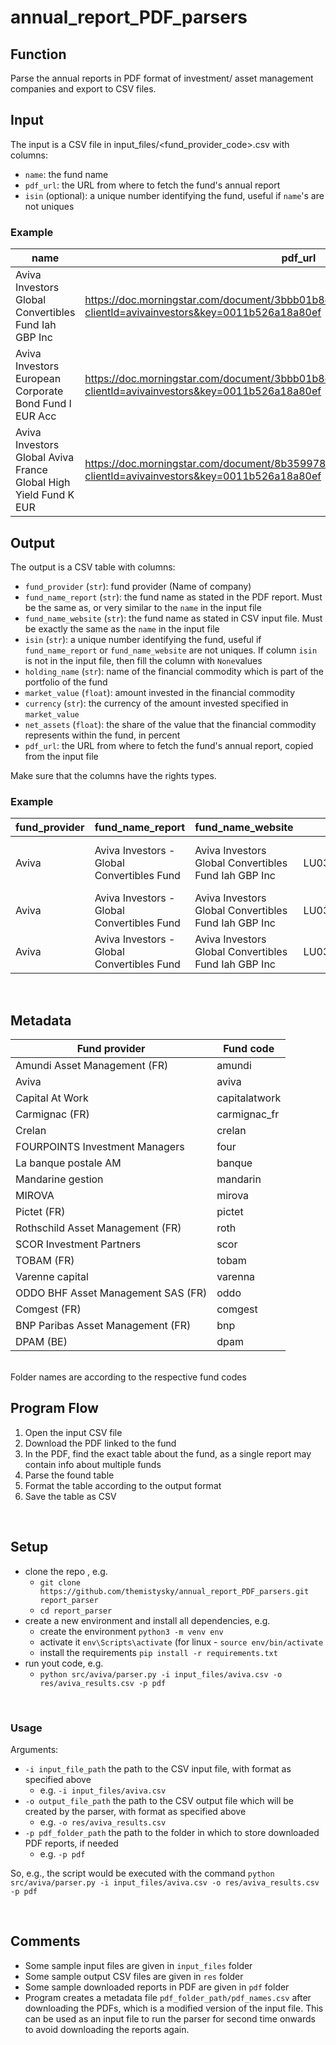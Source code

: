 # annual_report_PDF_parsers

## Function
Parse the annual reports in PDF format of investment/ asset management companies and export to CSV files.

## Input
The input is a CSV file in input_files/<fund_provider_code>.csv with columns:

- `name`: the fund name
- `pdf_url`: the URL from where to fetch the fund's annual report
- `isin` (optional): a unique number identifying the fund, useful if `name`'s are not uniques


### Example

| **name**                                                         | **pdf_url**                                                                                                               | **isin**     |
| ---------------------------------------------------------------- | ------------------------------------------------------------------------------------------------------------------------- | ------------ |
| Aviva Investors Global Convertibles Fund Iah GBP Inc             | https://doc.morningstar.com/document/3bbb01b8cb5c4ecf8ca0f3f12d5aa846.msdoc/?clientId=avivainvestors&key=0011b526a18a80ef | LU0367993150 |
| Aviva Investors European Corporate Bond Fund I EUR Acc           | https://doc.morningstar.com/document/3bbb01b8cb5c4ecf8ca0f3f12d5aa846.msdoc/?clientId=avivainvestors&key=0011b526a18a80ef | LU0160771357 |
| Aviva Investors Global Aviva France Global High Yield Fund K EUR | https://doc.morningstar.com/document/8b359978a2c0c810eafc0e2f90ddd3d9.msdoc/?clientId=avivainvestors&key=0011b526a18a80ef | LU2202899741 |


## Output

The output is a CSV table with columns:

- `fund_provider` (`str`): fund provider (Name of company)
- `fund_name_report` (`str`): the fund name as stated in the PDF report. Must be the same as, or very similar to the `name` in the input file
- `fund_name_website` (`str`): the fund name as stated in CSV input file. Must be exactly the same as the `name` in the input file
- `isin` (`str`): a unique number identifying the fund, useful if `fund_name_report` or `fund_name_website` are not uniques. If column `isin` is not in the input file, then fill the column with `None`values
- `holding_name` (`str`): name of the financial commodity which is part of the portfolio of the fund
- `market_value` (`float`): amount invested in the financial commodity
- `currency` (`str`): the currency of the amount invested specified in `market_value`
- `net_assets` (`float`): the share of the value that the financial commodity represents within the fund, in percent
- `pdf_url`: the URL from where to fetch the fund's annual report, copied from the input file


Make sure that the columns have the rights types.

### Example

| **fund_provider** | **fund_name_report**                       | **fund_name_website**                                | **isin**     | **holding_name**                   | **market_value** | **currency** | **net_assets** | **pdf_url**                                                                                                               |
| ----------------- | ------------------------------------------ | ---------------------------------------------------- | ------------ | ---------------------------------- | ---------------- | ------------ | -------------- | ------------------------------------------------------------------------------------------------------------------------- |
| Aviva             | Aviva Investors - Global Convertibles Fund | Aviva Investors Global Convertibles Fund Iah GBP Inc | LU0367993150 | China Education GroupHoldings Ltd. | 30 000 000.00    | HKD          | 1.18           | https://doc.morningstar.com/document/3bbb01b8cb5c4ecf8ca0f3f12d5aa846.msdoc/?clientId=avivainvestors&key=0011b526a18a80ef |
| Aviva             | Aviva Investors - Global Convertibles Fund | Aviva Investors Global Convertibles Fund Iah GBP Inc | LU0367993150 | Harvest International Co.          | 20 000 000.00    | HKD          | 0.98           | https://doc.morningstar.com/document/3bbb01b8cb5c4ecf8ca0f3f12d5aa846.msdoc/?clientId=avivainvestors&key=0011b526a18a80ef |
| Aviva             | Aviva Investors - Global Convertibles Fund | Aviva Investors Global Convertibles Fund Iah GBP Inc | LU0367993150 | Kingsoft Corp. Ltd.                | 15 000 000.00    | HKD          | 0.76           | https://doc.morningstar.com/document/8b359978a2c0c810eafc0e2f90ddd3d9.msdoc/?clientId=avivainvestors&key=0011b526a18a80ef |  

<br>  

## Metadata
| **Fund provider**             | **Fund code**   |
| ----------------- | ------------- |
| Amundi Asset Management (FR)	| amundi |
| Aviva |	aviva |
| Capital At Work |	capitalatwork	|
| Carmignac (FR) |	carmignac_fr |
| Crelan	| crelan |
| FOURPOINTS Investment Managers | four |
| La banque postale AM | banque |
| Mandarine gestion	| mandarin |
| MIROVA | mirova |
| Pictet (FR) |	pictet |
| Rothschild Asset Management (FR) | roth |
| SCOR Investment Partners | scor |
| TOBAM (FR) | tobam |
| Varenne capital | varenna | 
| ODDO BHF Asset Management SAS (FR) | oddo |
| Comgest (FR) | comgest |
| BNP Paribas Asset Management (FR) | bnp |
| DPAM (BE) | dpam |  

<br>
Folder names are according to the respective fund codes  

<br>  

## Program Flow

1. Open the input CSV file
2. Download the PDF linked to the fund
3. In the PDF, find the exact table about the fund, as a single report may contain info about multiple funds
4. Parse the found table
5. Format the table according to the output format
6. Save the table as CSV  



<br>  

## Setup
  - clone the repo , e.g.
    - `git clone https://github.com/themistysky/annual_report_PDF_parsers.git report_parser`
    - `cd report_parser`
  - create a new environment and install all dependencies, e.g.
    - create the environment `python3 -m venv env`
    - activate it `env\Scripts\activate` (for linux - `source env/bin/activate`
    - install the requirements `pip install -r requirements.txt`
  - run yout code, e.g.
    - `python src/aviva/parser.py -i input_files/aviva.csv -o res/aviva_results.csv -p pdf`
   
<br>  

### Usage

Arguments:

- `-i input_file_path` the path to the CSV input file, with format as specified above
  - e.g. `-i input_files/aviva.csv`
- `-o output_file_path` the path to the CSV output file which will be created by the parser, with format as specified above
  - e.g. `-o res/aviva_results.csv`
- `-p pdf_folder_path` the path to the folder in which to store downloaded PDF reports, if needed
  - e.g. `-p pdf`

So, e.g., the script would be executed with the command 
`python src/aviva/parser.py -i input_files/aviva.csv -o res/aviva_results.csv -p pdf`  

<br>  

## Comments
- Some sample input files are given in `input_files` folder 
- Some sample output CSV files are given in `res` folder 
- Some sample downloaded reports in PDF are given in `pdf` folder 
- Program creates a metadata file `pdf_folder_path/pdf_names.csv` after downloading the PDFs, which is a modified version of the input file. This can be used as an input file to run the parser for second time onwards to avoid downloading the reports again.

